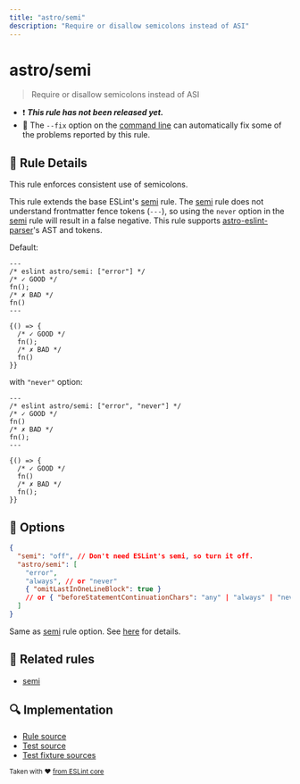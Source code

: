 ```yaml
---
title: "astro/semi"
description: "Require or disallow semicolons instead of ASI"
---
```


# astro/semi

> Require or disallow semicolons instead of ASI

- :exclamation: <badge text="This rule has not been released yet." vertical="middle" type="error"> **_This rule has not been released yet._** </badge>
- :wrench: The `--fix` option on the [command line](https://eslint.org/docs/user-guide/command-line-interface#fixing-problems) can automatically fix some of the problems reported by this rule.

## :book: Rule Details

This rule enforces consistent use of semicolons.

This rule extends the base ESLint's [semi] rule. The [semi] rule does not understand frontmatter fence tokens (`---`), so using the `never` option in the [semi] rule will result in a false negative.
This rule supports [astro-eslint-parser]'s AST and tokens.

[astro-eslint-parser]: https://github.com/ota-meshi/astro-eslint-parser

Default:

<ESLintCodeBlock fix>

<!--eslint-skip-->

```astro
---
/* eslint astro/semi: ["error"] */
/* ✓ GOOD */
fn();
/* ✗ BAD */
fn()
---

{() => {
  /* ✓ GOOD */
  fn();
  /* ✗ BAD */
  fn()
}}
```

</ESLintCodeBlock>

with `"never"` option:

<ESLintCodeBlock fix>

<!--eslint-skip-->

```astro
---
/* eslint astro/semi: ["error", "never"] */
/* ✓ GOOD */
fn()
/* ✗ BAD */
fn();
---

{() => {
  /* ✓ GOOD */
  fn()
  /* ✗ BAD */
  fn();
}}
```

</ESLintCodeBlock>

## :wrench: Options

```json
{
  "semi": "off", // Don't need ESLint's semi, so turn it off.
  "astro/semi": [
    "error", 
    "always", // or "never"
    { "omitLastInOneLineBlock": true }
    // or { "beforeStatementContinuationChars": "any" | "always" | "never" }
  ]
}
```

Same as [semi] rule option. See [here](https://eslint.org/docs/rules/semi#options) for details.

## :couple: Related rules

- [semi]

[semi]: https://eslint.org/docs/rules/semi

## :mag: Implementation

- [Rule source](https://github.com/ota-meshi/eslint-plugin-astro/blob/main/src/rules/semi.ts)
- [Test source](https://github.com/ota-meshi/eslint-plugin-astro/blob/main/tests/src/rules/semi.ts)
- [Test fixture sources](https://github.com/ota-meshi/eslint-plugin-astro/tree/main/tests/fixtures/rules/semi)

<sup>Taken with ❤️ [from ESLint core](https://eslint.org/docs/rules/semi)</sup>
